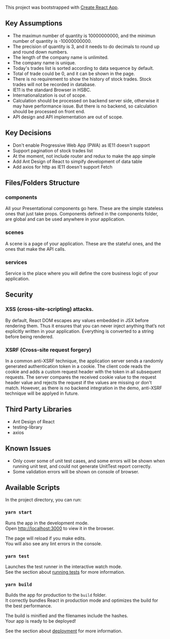 This project was bootstrapped with [Create React App](https://github.com/facebook/create-react-app).

## Key Assumptions
* The maximun number of quantity is 10000000000, and the minimun number of quantity is -10000000000.
* The precision of quantity is 3, and it needs to do decimals to round up and round down numbers.
* The length of the company name is unlimited. 
* The company name is unique.
* Today's trades list is sorted according to data sequence by default.
* Total of trade could be 0, and it can be shown in the page.
* There is no requirement to show the history of stock trades. Stock trades will not be recorded in database.
* IE11 is the standard Browser in HSBC.
* Internationalization is out of scope.
* Calculation should be processed on backend server side, otherwise it may have performance issue. But there is no backend, so calculation should be processed on front end.
* API design and API implementation are out of scope.

## Key Decisions
* Don't enable Progressive Web App (PWA) as IE11 doesn't support
* Support pagination of stock trades list 
* At the moment, not include router and redux to make the app simple
* Add Ant Design of React to simpify development of data table
* Add axios for http as IE11 doesn't support Fetch 

## Files/Folders Structure

### components
All your Presentational components go here. These are the simple stateless ones that just take props.
Components defined in the components folder, are global and can be used anywhere in your application.

### scenes
A scene is a page of your application. These are the stateful ones, and the ones that make the API calls.

### services
Service is the place where you will define the core business logic of your application. 

## Security

### XSS (cross-site-scripting) attacks.
By default, React DOM escapes any values embedded in JSX before rendering them. Thus it ensures that you can never inject anything that’s not explicitly written in your application. Everything is converted to a string before being rendered. 

### XSRF (Cross-site request forgery)
In a common anti-XSRF technique, the application server sends a randomly generated authentication token in a cookie. The client code reads the cookie and adds a custom request header with the token in all subsequent requests. The server compares the received cookie value to the request header value and rejects the request if the values are missing or don't match.
However, as there is no backend integration in the demo, anti-XSRF technique will be applyed in future.

## Third Party Libraries
* Ant Design of React
* testing-library
* axios

## Known Issues
* Only cover some of unit test cases, and some errors will be shown when running unit test, and could not generate UnitTest report correctly.
* Some validation errors will be shown on console of browser. 

## Available Scripts

In the project directory, you can run:

### `yarn start`

Runs the app in the development mode.<br />
Open [http://localhost:3000](http://localhost:3000) to view it in the browser.

The page will reload if you make edits.<br />
You will also see any lint errors in the console.

### `yarn test`

Launches the test runner in the interactive watch mode.<br />
See the section about [running tests](https://facebook.github.io/create-react-app/docs/running-tests) for more information.

### `yarn build`

Builds the app for production to the `build` folder.<br />
It correctly bundles React in production mode and optimizes the build for the best performance.

The build is minified and the filenames include the hashes.<br />
Your app is ready to be deployed!

See the section about [deployment](https://facebook.github.io/create-react-app/docs/deployment) for more information.
